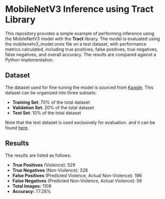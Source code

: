 # MobileNetV3 Inference using Tract Library

This repository provides a simple example of performing inference using the MobileNetV3 model with the **Tract** library. The model is evaluated using the mobilenetv3_model.onnx file on a test dataset, with performance metrics calculated, including true positives, false positives, true negatives, false negatives, and overall accuracy. The results are compared against a Python implementation.

## Dataset
The dataset used for fine-tuning the model is sourced from [Kaggle](https://www.kaggle.com/datasets/abdulmananraja/real-life-violence-situations/data). This dataset can be organized into three subsets:
- **Training Set**: 70% of the total dataset
- **Validation Set**: 20% of the total dataset
- **Test Set**: 10% of the total dataset

Note that the test dataset is used exclusively for evaluation. and it can be found [here](https://drive.google.com/file/d/1sDwIpnQJD8iaRm8M322pITrD0esdMZZ6/view?usp=sharing).

## Results
The results are listed as follows:
- **True Positives** (Violence): 529
- **True Negatives** (Non-Violence): 328
- **False Positives** (Predicted Violence, Actual Non-Violence): 196
- **False Negatives** (Predicted Non-Violence, Actual Violence): 56
- **Total Images:** 1109
- **Accuracy:** 77.28%
